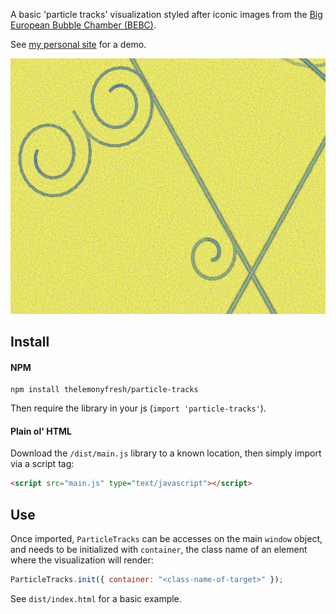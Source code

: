 A basic 'particle tracks' visualization styled after iconic images from the [Big European Bubble Chamber (BEBC)](https://home.cern/news/news/experiments/seeing-invisible-event-displays-particle-physics).

See [my personal site](https://www.danielporter.ca) for a demo.

![screenshot](https://raw.githubusercontent.com/thelemonyfresh/particle-tracks/master/dist/particle-tracks-screenshot.png)

## Install
#### NPM
``` shell
npm install thelemonyfresh/particle-tracks
```
Then require the library in your js (`import 'particle-tracks'`).

#### Plain ol' HTML
Download the `/dist/main.js` library to a known location, then simply import via a script tag:

``` html
<script src="main.js" type="text/javascript"></script>
```

## Use
Once imported, `ParticleTracks` can be accesses on the main `window` object, and needs to be initialized with `container`, the class name of an element where the visualization will render:

``` javascript
ParticleTracks.init({ container: "<class-name-of-target>" });
```

See `dist/index.html` for a basic example.
